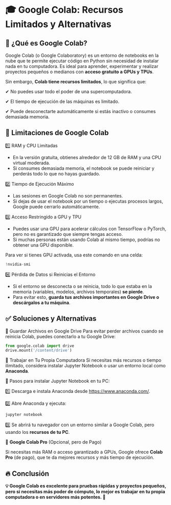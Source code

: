 # 🎓 Google Colab: Recursos Limitados y Alternativas
## 📌 ¿Qué es Google Colab?
Google Colab (o Google Colaboratory) es un entorno de notebooks en la nube que te permite ejecutar código en Python sin necesidad de instalar nada en tu computadora. Es ideal para aprender, experimentar y realizar proyectos pequeños o medianos con **acceso gratuito a GPUs y TPUs**.

Sin embargo, **Colab tiene recursos limitados**, lo que significa que:

✔ No puedes usar todo el poder de una supercomputadora.

✔ El tiempo de ejecución de las máquinas es limitado.

✔ Puede desconectarte automáticamente si estás inactivo o consumes demasiada memoria.

## 🔴 Limitaciones de Google Colab
1️⃣ RAM y CPU Limitadas
- En la versión gratuita, obtienes alrededor de 12 GB de RAM y una CPU virtual moderada.
- Si consumes demasiada memoria, el notebook se puede reiniciar y perderás todo lo que no hayas guardado.

2️⃣ Tiempo de Ejecución Máximo
- Las sesiones en Google Colab no son permanentes.
- Si dejas de usar el notebook por un tiempo o ejecutas procesos largos, Google puede cerrarlo automáticamente.

3️⃣ Acceso Restringido a GPU y TPU
- Puedes usar una GPU para acelerar cálculos con TensorFlow o PyTorch, pero no es garantizado que siempre tengas acceso.
- Si muchas personas están usando Colab al mismo tiempo, podrías no obtener una GPU disponible.

Para ver si tienes GPU activada, usa este comando en una celda:

``` python
!nvidia-smi
```

4️⃣ Pérdida de Datos si Reinicias el Entorno
- Si el entorno se desconecta o se reinicia, todo lo que estaba en la memoria (variables, modelos, archivos temporales) **se pierde**.
- Para evitar esto, **guarda tus archivos importantes en Google Drive o descárgalos a tu máquina**.

## ✅ Soluciones y Alternativas
🔹 Guardar Archivos en Google Drive
Para evitar perder archivos cuando se reinicia Colab, puedes conectarlo a tu Google Drive:
``` python
from google.colab import drive
drive.mount('/content/drive')
```

🔹 Trabajar en Tu Propia Computadora
Si necesitas más recursos o tiempo ilimitado, considera instalar Jupyter Notebook o usar un entorno local como **Anaconda**.

📌 Pasos para instalar Jupyter Notebook en tu PC:

   1️⃣ Descarga e instala Anaconda desde https://www.anaconda.com/.

   2️⃣ Abre Anaconda y ejecuta:

``` python
jupyter notebook
```

   3️⃣ Se abrirá tu navegador con un entorno similar a Google Colab, pero usando los **recursos de tu PC**.

🔹 **Google Colab Pro** (Opcional, pero de Pago)

Si necesitas más RAM o acceso garantizado a GPUs, Google ofrece **Colab Pro** (de pago), que te da mejores recursos y más tiempo de ejecución.

## 🔥 Conclusión
**💡 Google Colab es excelente para pruebas rápidas y proyectos pequeños, pero si necesitas más poder de cómputo, lo mejor es trabajar en tu propia computadora o en servidores más potentes. 🚀**